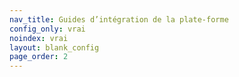 ```yaml
---
nav_title: Guides d’intégration de la plate-forme
config_only: vrai
noindex: vrai
layout: blank_config
page_order: 2
---
```

